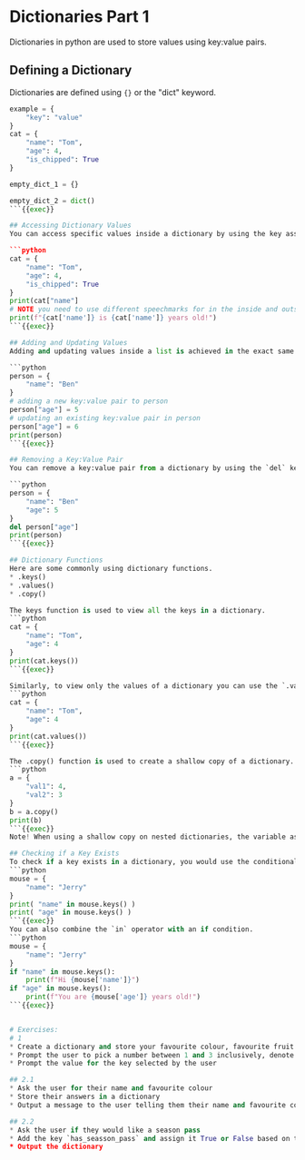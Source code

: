 # Dictionaries Part 1
Dictionaries in python are used to store values using key:value pairs.

## Defining a Dictionary
Dictionaries are defined using `{}` or the "dict" keyword.
```python
example = {
    "key": "value"
}
cat = {
    "name": "Tom",
    "age": 4,
    "is_chipped": True
}

empty_dict_1 = {}

empty_dict_2 = dict()
```{{exec}}

## Accessing Dictionary Values
You can access specific values inside a dictionary by using the key associated to the value you are looking for. To access the value associated with a key you would type the key inside of `[]` after the dictionary variable's name. 

```python
cat = {
    "name": "Tom",
    "age": 4,
    "is_chipped": True
}
print(cat["name"]
# NOTE you need to use different speechmarks for in the inside and outside of a string
print(f"{cat['name']} is {cat['name']} years old!")
```{{exec}}

## Adding and Updating Values
Adding and updating values inside a list is achieved in the exact same way. However, if you define a key that is not already present in the dictionary, it will be added. If the key is already defined then the value is changed.

```python
person = {
    "name": "Ben"
}
# adding a new key:value pair to person
person["age"] = 5
# updating an existing key:value pair in person
person["age"] = 6
print(person)
```{{exec}}

## Removing a Key:Value Pair
You can remove a key:value pair from a dictionary by using the `del` keyword.

```python
person = {
    "name": "Ben"
    "age": 5
}
del person["age"]
print(person)
```{{exec}}

## Dictionary Functions
Here are some commonly using dictionary functions.
* .keys()
* .values()
* .copy()

The keys function is used to view all the keys in a dictionary. 
```python
cat = {
    "name": "Tom",
    "age": 4
}
print(cat.keys())
```{{exec}}

Similarly, to view only the values of a dictionary you can use the `.values()`.
```python
cat = {
    "name": "Tom",
    "age": 4
}
print(cat.values())
```{{exec}}

The .copy() function is used to create a shallow copy of a dictionary.
```python
a = {
    "val1": 4,
    "val2": 3
}
b = a.copy()
print(b)
```{{exec}}
Note! When using a shallow copy on nested dictionaries, the variable assigned to that copy does not actual hold a copy of the original dictioanry but instead a reference to it. This means if changes are made to the variable holding the copy, the same changes will apply to the original. To counter this problem you should use the deepcopy function that can be imported from the copy library. 

## Checking if a Key Exists
To check if a key exists in a dictionary, you would use the conditional operator `in`.
```python
mouse = {
    "name": "Jerry"
}
print( "name" in mouse.keys() )
print( "age" in mouse.keys() )
```{{exec}}
You can also combine the `in` operator with an if condition.
```python
mouse = {
    "name": "Jerry"
}
if "name" in mouse.keys():
    print(f"Hi {mouse['name']}")
if "age" in mouse.keys():
    print(f"You are {mouse['age']} years old!")
```{{exec}}


# Exercises:
# 1
* Create a dictionary and store your favourite colour, favourite fruit and your name
* Prompt the user to pick a number between 1 and 3 inclusively, denote that the numbers will represent a different option e.g. 1) Name, 2) Favourite Colour, 3) Favourite Fruit
* Prompt the value for the key selected by the user

## 2.1
* Ask the user for their name and favourite colour
* Store their answers in a dictionary
* Output a message to the user telling them their name and favourite colour

## 2.2
* Ask the user if they would like a season pass
* Add the key `has_seasson_pass` and assign it True or False based on the user's response.
* Output the dictionary

